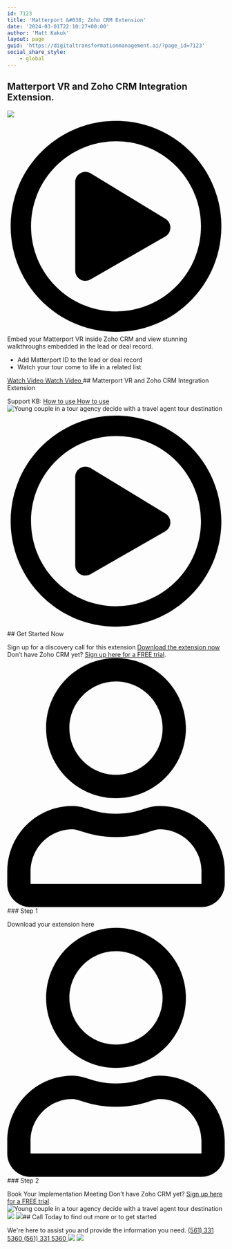 ```yaml
---
id: 7123
title: 'Matterport &#038; Zoho CRM Extension'
date: '2024-03-01T22:10:27+00:00'
author: 'Matt Kakuk'
layout: page
guid: 'https://digitaltransformationmanagement.ai/?page_id=7123'
social_share_style:
    - global
---
```


## Matterport VR and Zoho CRM Integration Extension.

 ![](https://digitaltransformationmanagement.ai/wp-content/uploads/2024/03/MatterportDTM-Youtube-Thumbnail.png) <svg aria-hidden="true" viewbox="0 0 512 512" xmlns="http://www.w3.org/2000/svg"><path d="M371.7 238l-176-107c-15.8-8.8-35.7 2.5-35.7 21v208c0 18.4 19.8 29.8 35.7 21l176-101c16.4-9.1 16.4-32.8 0-42zM504 256C504 119 393 8 256 8S8 119 8 256s111 248 248 248 248-111 248-248zm-448 0c0-110.5 89.5-200 200-200s200 89.5 200 200-89.5 200-200 200S56 366.5 56 256z"></path></svg> Embed your Matterport VR inside Zoho CRM and view stunning walkthroughs embedded in the lead or deal record.  
  
- Add Matterport ID to the lead or deal record
- Watch your tour come to life in a related list

 [ Watch Video Watch Video ](https://www.youtube.com/watch?v=JS73Aegb8Yw)## Matterport VR and Zoho CRM Integration Extension

 Support KB: [ How to use How to use ](https://support.digitaltransformationmanagement.ai/portal/en/kb/articles/how-to-use-the-matterport-zoho-crm-extension) ![Young couple in a tour agency decide with a travel agent tour destination](https://digitaltransformationmanagement.ai/wp-content/uploads/2024/02/young-couple-in-a-tour-agency-decide-with-a-travel-agent-tour-destination.jpg) <svg aria-hidden="true" viewbox="0 0 512 512" xmlns="http://www.w3.org/2000/svg"><path d="M371.7 238l-176-107c-15.8-8.8-35.7 2.5-35.7 21v208c0 18.4 19.8 29.8 35.7 21l176-101c16.4-9.1 16.4-32.8 0-42zM504 256C504 119 393 8 256 8S8 119 8 256s111 248 248 248 248-111 248-248zm-448 0c0-110.5 89.5-200 200-200s200 89.5 200 200-89.5 200-200 200S56 366.5 56 256z"></path></svg>## Get Started Now

 Sign up for a discovery call for this extension [ Download the extension now ](https://marketplace.zoho.com/app/crm/matterport-vr-walk-through-for-zoho-crm) Don’t have Zoho CRM yet? [Sign up here for a FREE trial](https://store.zoho.com/ResellerCustomerSignUp.do?id=665fcaaac748dba6eb18d8d5e0c630c0). <svg aria-hidden="true" viewbox="0 0 448 512" xmlns="http://www.w3.org/2000/svg"><path d="M313.6 304c-28.7 0-42.5 16-89.6 16-47.1 0-60.8-16-89.6-16C60.2 304 0 364.2 0 438.4V464c0 26.5 21.5 48 48 48h352c26.5 0 48-21.5 48-48v-25.6c0-74.2-60.2-134.4-134.4-134.4zM400 464H48v-25.6c0-47.6 38.8-86.4 86.4-86.4 14.6 0 38.3 16 89.6 16 51.7 0 74.9-16 89.6-16 47.6 0 86.4 38.8 86.4 86.4V464zM224 288c79.5 0 144-64.5 144-144S303.5 0 224 0 80 64.5 80 144s64.5 144 144 144zm0-240c52.9 0 96 43.1 96 96s-43.1 96-96 96-96-43.1-96-96 43.1-96 96-96z"></path></svg>### Step 1

Download your extension here [ ](https://marketplace.zoho.com/app/crm/matterport-vr-walk-through-for-zoho-crm) [ ](https://marketplace.zoho.com/app/crm/matterport-vr-walk-through-for-zoho-crm) <svg aria-hidden="true" viewbox="0 0 448 512" xmlns="http://www.w3.org/2000/svg"><path d="M313.6 304c-28.7 0-42.5 16-89.6 16-47.1 0-60.8-16-89.6-16C60.2 304 0 364.2 0 438.4V464c0 26.5 21.5 48 48 48h352c26.5 0 48-21.5 48-48v-25.6c0-74.2-60.2-134.4-134.4-134.4zM400 464H48v-25.6c0-47.6 38.8-86.4 86.4-86.4 14.6 0 38.3 16 89.6 16 51.7 0 74.9-16 89.6-16 47.6 0 86.4 38.8 86.4 86.4V464zM224 288c79.5 0 144-64.5 144-144S303.5 0 224 0 80 64.5 80 144s64.5 144 144 144zm0-240c52.9 0 96 43.1 96 96s-43.1 96-96 96-96-43.1-96-96 43.1-96 96-96z"></path></svg>### Step 2

Book Your Implementation Meeting [ ](https://booknow.digitaltransformationmanagement.ai/#/3989982000000065008) [ ](https://booknow.digitaltransformationmanagement.ai/#/3989982000000065008) Don’t have Zoho CRM yet? [Sign up here for a FREE trial](https://store.zoho.com/ResellerCustomerSignUp.do?id=665fcaaac748dba6eb18d8d5e0c630c0). ![Young couple in a tour agency decide with a travel agent tour destination](https://digitaltransformationmanagement.ai/wp-content/uploads/2024/02/young-couple-in-a-tour-agency-decide-with-a-travel-agent-tour-destination-1024x684.jpg) ![](https://digitaltransformationmanagement.ai/wp-content/uploads/2022/07/shape-3.svg) ![](https://digitaltransformationmanagement.ai/wp-content/uploads/2024/02/circle-quarter-blue.png)## Call Today to find out more or to get started

 We're here to assist you and provide the information you need. [ (561) 331 5360 (561) 331 5360 ](tel:+15613315360) ![](https://digitaltransformationmanagement.ai/wp-content/uploads/2024/03/zoho_premium_partner.png) ![](https://digitaltransformationmanagement.ai/wp-content/uploads/2024/03/Matterport-Logo-Multicolor-1024x256.png)